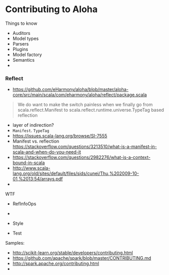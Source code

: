 # Contributing to Aloha


Things to know
- Auditors
- Model types
- Parsers
- Plugins
- Model factory
- Semantics
- 

### Reflect
- https://github.com/eHarmony/aloha/blob/master/aloha-core/src/main/scala/com/eharmony/aloha/reflect/package.scala
> We do want to make the switch painless when we finally go from scala.reflect.Manifest to scala.reflect.runtime.universe.TypeTag based reflection
- layer of indirection?
- `Manifest`. `TypeTag`
- https://issues.scala-lang.org/browse/SI-7555
- Manifest vs. reflection https://stackoverflow.com/questions/3213510/what-is-a-manifest-in-scala-and-when-do-you-need-it
- https://stackoverflow.com/questions/2982276/what-is-a-context-bound-in-scala
- http://www.scala-lang.org/old/sites/default/files/sids/cunei/Thu,%202009-10-01,%2013:54/arrays.pdf
- 


WTF
- RefInfoOps
- 


- Style
- Test

Samples:
- http://scikit-learn.org/stable/developers/contributing.html
- https://github.com/apache/spark/blob/master/CONTRIBUTING.md
- http://spark.apache.org/contributing.html
- 

